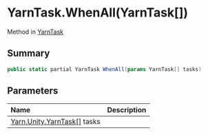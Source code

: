 # YarnTask.WhenAll(YarnTask[])

Method in [YarnTask](/docs/api/csharp/yarn.unity.yarntask-1.md)

## Summary



```csharp
public static partial YarnTask WhenAll(params YarnTask[] tasks)
```

## Parameters

|Name|Description|
|:---|:---|
|[Yarn.Unity.YarnTask\[\]](/docs/api/csharp/yarn.unity.yarntask-1.md) tasks||


